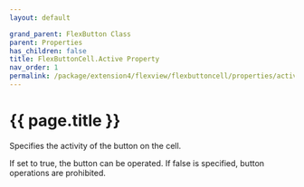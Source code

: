 ```yaml
---
layout: default

grand_parent: FlexButton Class
parent: Properties
has_children: false
title: FlexButtonCell.Active Property
nav_order: 1
permalink: /package/extension4/flexview/flexbuttoncell/properties/active
---
```

# {{ page.title }}

Specifies the activity of the button on the cell.

If set to true, the button can be operated.
If false is specified, button operations are prohibited.